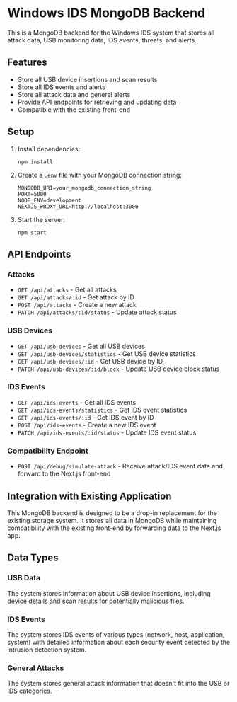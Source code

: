 # Windows IDS MongoDB Backend

This is a MongoDB backend for the Windows IDS system that stores all attack data, USB monitoring data, IDS events, threats, and alerts.

## Features

- Store all USB device insertions and scan results
- Store all IDS events and alerts
- Store all attack data and general alerts
- Provide API endpoints for retrieving and updating data
- Compatible with the existing front-end

## Setup

1. Install dependencies:
   ```
   npm install
   ```

2. Create a `.env` file with your MongoDB connection string:
   ```
   MONGODB_URI=your_mongodb_connection_string
   PORT=5000
   NODE_ENV=development
   NEXTJS_PROXY_URL=http://localhost:3000
   ```

3. Start the server:
   ```
   npm start
   ```

## API Endpoints

### Attacks

- `GET /api/attacks` - Get all attacks
- `GET /api/attacks/:id` - Get attack by ID
- `POST /api/attacks` - Create a new attack
- `PATCH /api/attacks/:id/status` - Update attack status

### USB Devices

- `GET /api/usb-devices` - Get all USB devices
- `GET /api/usb-devices/statistics` - Get USB device statistics
- `GET /api/usb-devices/:id` - Get USB device by ID
- `PATCH /api/usb-devices/:id/block` - Update USB device block status

### IDS Events

- `GET /api/ids-events` - Get all IDS events
- `GET /api/ids-events/statistics` - Get IDS event statistics
- `GET /api/ids-events/:id` - Get IDS event by ID
- `POST /api/ids-events` - Create a new IDS event
- `PATCH /api/ids-events/:id/status` - Update IDS event status

### Compatibility Endpoint

- `POST /api/debug/simulate-attack` - Receive attack/IDS event data and forward to the Next.js front-end

## Integration with Existing Application

This MongoDB backend is designed to be a drop-in replacement for the existing storage system. It stores all data in MongoDB while maintaining compatibility with the existing front-end by forwarding data to the Next.js app.

## Data Types

### USB Data
The system stores information about USB device insertions, including device details and scan results for potentially malicious files.

### IDS Events
The system stores IDS events of various types (network, host, application, system) with detailed information about each security event detected by the intrusion detection system.

### General Attacks
The system stores general attack information that doesn't fit into the USB or IDS categories. 